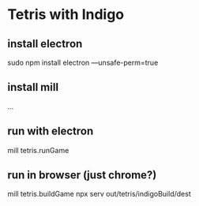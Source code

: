 # Tetris with Indigo

## install electron
sudo npm install electron —unsafe-perm=true

## install mill
...

## run with electron
mill tetris.runGame  

## run in browser (just chrome?)
mill tetris.buildGame 
npx serv out/tetris/indigoBuild/dest